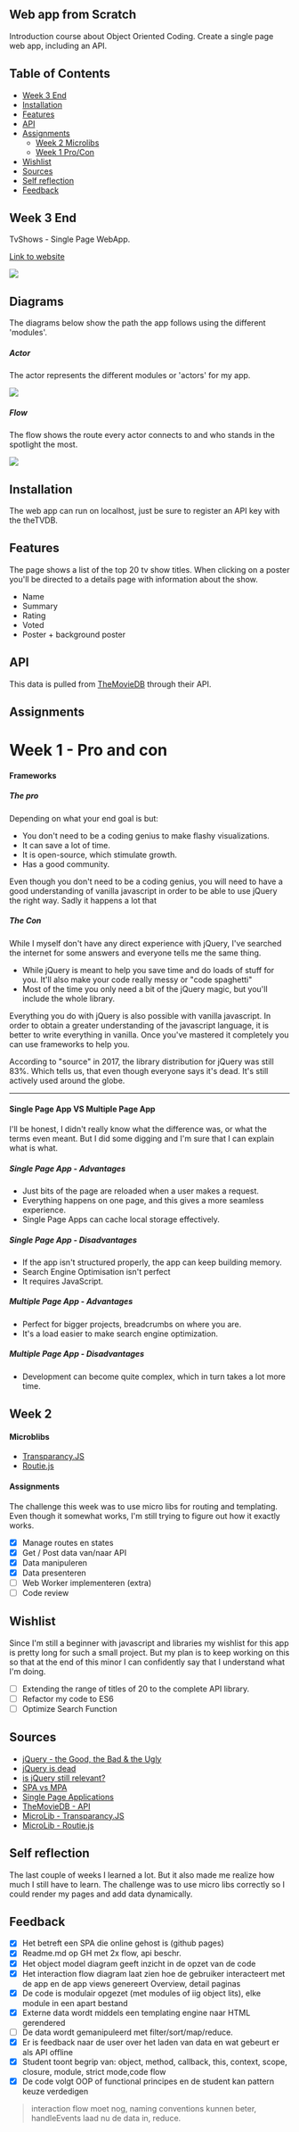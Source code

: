## Web app from Scratch
Introduction course about Object Oriented Coding. Create a single page web app, including an API.

## Table of Contents

- [Week 3 End](#week-3-end)
- [Installation](#installation)
- [Features](#features)
- [API](#api)
- [Assignments](#assignments)
    - [Week 2 Microlibs](#week-2-microlibs)
    - [Week 1 Pro/Con](#week-1-pro-and-con)
- [Wishlist](#wishlist)
- [Sources](#sources)
- [Self reflection](#self-reflection)
- [Feedback](#feedback)


## Week 3 End

TvShows - Single Page WebApp.

[Link to website](https://oege.ie.hva.nl/~jansenj031/)

![](https://github.com/jajan20/wafs/blob/master/app/static/images/newPreview-wafs.png)

## Diagrams
The diagrams below show the path the app follows using the different 'modules'. 

##### Actor
The actor represents the different modules or 'actors' for my app.

![](https://github.com/jajan20/wafs/blob/master/app/static/images/actorDiagram.png)

##### Flow
The flow shows the route every actor connects to and who stands in the spotlight the most.

![](https://raw.githubusercontent.com/jajan20/wafs/master/app/static/images/flow-diagram-01.png)

## Installation
The web app can run on localhost, just be sure to register an API key with the theTVDB.

## Features
The page shows a list of the top 20 tv show titles. When clicking on a poster you'll be directed to a details page with information about the show.

- Name
- Summary 
- Rating
- Voted
- Poster + background poster

## API
This data is pulled from [TheMovieDB](https://www.themoviedb.org/) through their API.

## Assignments
# Week 1 - Pro and con
#### Frameworks
##### The pro
Depending on what your end goal is but:
- You don't need to be a coding genius to make flashy visualizations.
- It can save a lot of time. 
- It is open-source, which stimulate growth.
- Has a good community.

Even though you don't need to be a coding genius, you will need to have a good understanding of vanilla javascript in order to be able to use jQuery the right way. Sadly it happens a lot that 

##### The Con
While I myself don't have any direct experience with jQuery, I've searched the internet for some answers and everyone tells me the same thing.

- While jQuery is meant to help you save time and do loads of stuff for you. It'll also make your code really messy or "code spaghetti"
- Most of the time you only need a bit of the jQuery magic, but you'll include the whole library. 

Everything you do with jQuery is also possible with vanilla javascript. In order to obtain a greater understanding of the javascript language, it is better to write everything in vanilla. Once you've mastered it completely you can use frameworks to help you.

According to "source" in 2017, the library distribution for jQuery was still 83%. Which tells us, that even though everyone says it's dead. It's still actively used around the globe.

___

#### Single Page App VS Multiple Page App


I'll be honest, I didn't really know what the difference was, or what the terms even meant. But I did some digging and I'm sure that I can explain what is what.

##### Single Page App - Advantages
- Just bits of the page are reloaded when a user makes a request. 
- Everything happens on one page, and this gives a more seamless experience.
- Single Page Apps can cache local storage effectively.

##### Single Page App - Disadvantages
- If the app isn't structured properly, the app can keep building memory.
- Search Engine Optimisation isn't perfect
- It requires JavaScript.

##### Multiple Page App - Advantages
- Perfect for bigger projects, breadcrumbs on where you are.
- It's a load easier to make search engine optimization.


##### Multiple Page App - Disadvantages
- Development can become quite complex, which in turn takes a lot more time.


## Week 2
#### Microblibs
- [Transparancy.JS](https://github.com/leonidas/transparency)
- [Routie.js](http://projects.jga.me/routie/)


#### Assignments
The challenge this week was to use micro libs for routing and templating. Even though it somewhat works, I'm still trying to figure out how it exactly works.

- [x] Manage routes en states
- [x] Get / Post data van/naar API
- [x] Data manipuleren
- [x] Data presenteren
- [ ] Web Worker implementeren (extra)
- [ ] Code review 

## Wishlist
Since I'm still a beginner with javascript and libraries my wishlist for this app is pretty long for such a small project. But my plan is to keep working on this so that at the end of this minor I can confidently say that I understand what I'm doing.

- [ ] Extending the range of titles of 20 to the complete API library.
- [ ] Refactor my code to ES6
- [ ] Optimize Search Function

## Sources
- [jQuery - the Good, the Bad & the Ugly](https://www.webdesignerdepot.com/2012/09/jquery-the-good-the-bad-and-the-ugly/)
- [jQuery is dead](https://ralphsaunders.co.uk/jquery-is-dead.html)
- [is jQuery still relevant?](https://remysharp.com/2017/12/15/is-jquery-still-relevant)
- [SPA vs MPA](https://medium.com/@NeotericEU/single-page-application-vs-multiple-page-application-2591588efe58)
- [Single Page Applications](https://www.oberon.nl/whitepapers/single-page-applications)
- [TheMovieDB - API](https://www.themoviedb.org/)
- [MicroLib - Transparancy.JS](https://github.com/leonidas/transparency)
- [MicroLib - Routie.js](http://projects.jga.me/routie/)

## Self reflection
The last couple of weeks I learned a lot. But it also made me realize how much I still have to learn. The challenge was to use micro libs correctly so I could render my pages and add data dynamically.

## Feedback
- [x] Het betreft een SPA die online gehost is (github pages)
- [x] Readme.md op GH met 2x flow, api beschr.
- [x] Het object model diagram geeft inzicht in de opzet van de code
- [x] Het interaction flow diagram laat zien hoe de gebruiker interacteert met de app en de app views genereert Overview, detail paginas
- [x] De code is modulair opgezet (met modules of iig object lits), elke module in een apart bestand
- [x] Externe data wordt middels een templating engine naar HTML gerendered
- [ ] De data wordt gemanipuleerd met filter/sort/map/reduce.
- [x] Er is feedback naar de user over het laden van data en wat gebeurt er als API offline
- [x] Student toont begrip van: object, method, callback, this, context, scope, closure, module, strict mode,code flow
- [x] De code volgt OOP of functional principes en de student kan pattern keuze verdedigen

> interaction flow moet nog, naming conventions kunnen beter, handleEvents laad nu de data in, reduce.
